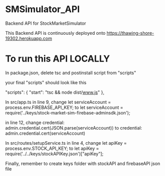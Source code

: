 # SMSimulator_API
Backend API for StockMarketSimulator

This Backend API is continuously deployed onto
https://thawing-shore-19302.herokuapp.com

# To run this API LOCALLY
In package.json,
delete tsc and postinstall script from "scripts"

your final "scripts" should look like this

  "scripts": {
    "start": "tsc && node dist/www.js"
  },
  
In src/app.ts
in line 9, change
let  serviceAccount =  process.env.FIREBASE_API_KEY;
to
let  serviceAccount =  require('../keys/stock-market-sim-firebase-adminsdk.json');

in line 12, change
credential: admin.credential.cert(JSON.parse(serviceAccount))
to
credential: admin.credential.cert(serviceAccount)

In src/routes/setupService.ts
in line 4, change
let  apiKey =  process.env.STOCK_API_KEY;
to
let  apiKey =  require('../../keys/stockAPIKey.json')["apiKey"];

Finally, remember to create keys folder with stockAPI and firebaseAPI json file

